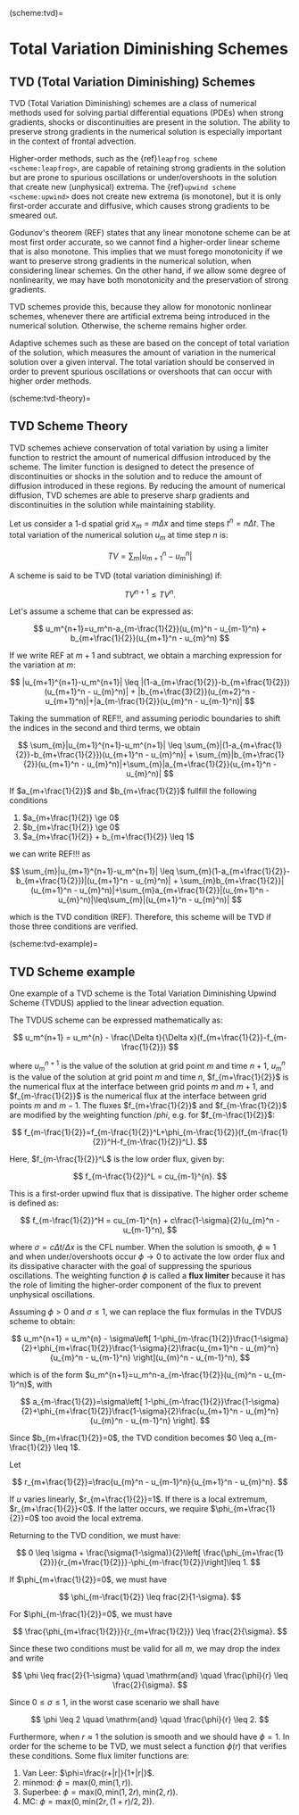 (scheme:tvd)=
# Total Variation Diminishing Schemes

## TVD (Total Variation Diminishing) Schemes

TVD (Total Variation Diminishing) schemes are a class of numerical methods used for solving partial differential equations (PDEs) when strong gradients, shocks or discontinuities are present in the solution. The ability to preserve strong gradients in the numerical solution is especially important in the context of frontal advection. 

Higher-order methods, such as the {ref}`leapfrog scheme <scheme:leapfrog>`, are capable of retaining strong gradients in the solution but are prone to spurious oscillations or under/overshoots in the solution that create new (unphysical) extrema. The {ref}`upwind scheme <scheme:upwind>` does not create new extrema (is monotone), but it is only first-order accurate and diffusive, which causes strong gradients to be smeared out. 

Godunov's theorem (REF) states that any linear monotone scheme can be at most first order accurate, so we cannot find a higher-order linear scheme that is also monotone. This implies that we must forego monotonicity if we want to preserve strong gradients in the numerical solution, when considering linear schemes. On the other hand, if we allow some degree of nonlinearity, we may have both monotonicity and the preservation of strong gradients. 

TVD schemes provide this, because they allow for monotonic nonlinear schemes, whenever there are artificial extrema being introduced in the numerical solution. Otherwise, the scheme remains higher order. 

Adaptive schemes such as these are based on the concept of total variation of the solution, which measures the amount of variation in the numerical solution over a given interval. The total variation should be conserved in order to prevent spurious oscillations or overshoots that can occur with higher order methods.

(scheme:tvd-theory)=
## TVD Scheme Theory

TVD schemes achieve conservation of total variation by using a limiter function to restrict the amount of numerical diffusion introduced by the scheme. The limiter function is designed to detect the presence of discontinuities or shocks in the solution and to reduce the amount of diffusion introduced in these regions. By reducing the amount of numerical diffusion, TVD schemes are able to preserve sharp gradients and discontinuities in the solution while maintaining stability.

Let us consider a 1-d spatial grid $x_m=m\Delta x$ and time steps $t^n=n\Delta t$. The total variation of the numerical solution $u_m$ at time step $n$ is:

$$
TV=\sum_{m}|u_{m+1}^n - u_m^n|
$$

A scheme is said to be TVD (total variation diminishing) if:

$$
TV^{n+1} \leq TV^n.
$$

Let's assume a scheme that can be expressed as:

$$
u_m^{n+1}=u_m^n-a_{m-\frac{1}{2}}(u_{m}^n - u_{m-1}^n) + b_{m+\frac{1}{2}}(u_{m+1}^n - u_{m}^n)
$$

If we write REF at $m+1$ and subtract, we obtain a marching expression for the variation at $m$:

$$
|u_{m+1}^{n+1}-u_m^{n+1}| \leq |(1-a_{m+\frac{1}{2}}-b_{m+\frac{1}{2}})(u_{m+1}^n - u_{m}^n)| + |b_{m+\frac{3}{2}}(u_{m+2}^n - u_{m+1}^n)|+|a_{m-\frac{1}{2}}(u_{m}^n - u_{m-1}^n)|
$$

Taking the summation of REF!!, and assuming periodic boundaries to shift the indices in the second and third terms, we obtain

$$
\sum_{m}|u_{m+1}^{n+1}-u_m^{n+1}| \leq \sum_{m}|(1-a_{m+\frac{1}{2}}-b_{m+\frac{1}{2}})(u_{m+1}^n - u_{m}^n)| + \sum_{m}|b_{m+\frac{1}{2}}(u_{m+1}^n - u_{m}^n)|+\sum_{m}|a_{m+\frac{1}{2}}(u_{m+1}^n - u_{m}^n)|
$$

If $a_{m+\frac{1}{2}}$ and $b_{m+\frac{1}{2}}$ fullfill the following conditions

1. $a_{m+\frac{1}{2}} \ge 0$
2. $b_{m+\frac{1}{2}} \ge 0$
3. $a_{m+\frac{1}{2}} + b_{m+\frac{1}{2}} \leq 1$

we can write REF!!! as

$$
\sum_{m}|u_{m+1}^{n+1}-u_m^{n+1}| \leq \sum_{m}(1-a_{m+\frac{1}{2}}-b_{m+\frac{1}{2}})|(u_{m+1}^n - u_{m}^n)| + \sum_{m}b_{m+\frac{1}{2}}|(u_{m+1}^n - u_{m}^n)|+\sum_{m}a_{m+\frac{1}{2}}|(u_{m+1}^n - u_{m}^n)|\leq\sum_{m}|(u_{m+1}^n - u_{m}^n)|
$$

which is the TVD condition (REF). Therefore, this scheme will be TVD if those three conditions are verified.

(scheme:tvd-example)=
## TVD Scheme example

One example of a TVD scheme is the Total Variation Diminishing Upwind Scheme (TVDUS) applied to the linear advection equation.

The TVDUS scheme can be expressed mathematically as:

$$
u_m^{n+1} = u_m^{n} - \frac{\Delta t}{\Delta x}(f_{m+\frac{1}{2}}-f_{m-\frac{1}{2}})
$$

where $u_m^{n+1}$ is the value of the solution at grid point $m$ and time $n+1$, $u_m^n$ is the value of the solution at grid point $m$ and time $n$, $f_{m+\frac{1}{2}}$ is the numerical flux at the interface between grid points $m$ and $m+1$, and $f_{m-\frac{1}{2}}$ is the numerical flux at the interface between grid points $m$ and $m-1$. The fluxes $f_{m+\frac{1}{2}}$ and $f_{m-\frac{1}{2}}$ are modified by the weighting function $/phi$, e.g. for $f_{m-\frac{1}{2}}$:

$$
f_{m-\frac{1}{2}}=f_{m-\frac{1}{2}}^L+\phi_{m-\frac{1}{2}}(f_{m-\frac{1}{2}}^H-f_{m-\frac{1}{2}}^L).
$$

Here, $f_{m-\frac{1}{2}}^L$ is the low order flux, given by:

$$
f_{m-\frac{1}{2}}^L = cu_{m-1}^{n}.
$$

This is a first-order upwind flux that is dissipative. The higher order scheme is defined as:

$$
f_{m-\frac{1}{2}}^H = cu_{m-1}^{n} + c\frac{1-\sigma}{2}(u_{m}^n - u_{m-1}^n),
$$

where $\sigma=c\Delta t/\Delta x$ is the CFL number. When the solution is smooth, $\phi \approx 1$ and when under/overshoots occur $\phi \to 0$ to activate the low order flux and its dissipative character with the goal of suppressing the spurious oscillations. The weighting function $\phi$ is called a **flux limiter** because it has the role of limiting the higher-order component of the flux to prevent unphysical oscillations.

Assuming $\phi > 0$ and $\sigma \leq 1$, we can replace the flux formulas in the TVDUS scheme to obtain:

$$
u_m^{n+1} = u_m^{n} - \sigma\left[ 1-\phi_{m-\frac{1}{2}}\frac{1-\sigma}{2}+\phi_{m+\frac{1}{2}}\frac{1-\sigma}{2}\frac{u_{m+1}^n - u_{m}^n}{u_{m}^n - u_{m-1}^n} \right](u_{m}^n - u_{m-1}^n),
$$

which is of the form $u_m^{n+1}=u_m^n-a_{m-\frac{1}{2}}(u_{m}^n - u_{m-1}^n)$, with

$$
a_{m-\frac{1}{2}}=\sigma\left[ 1-\phi_{m-\frac{1}{2}}\frac{1-\sigma}{2}+\phi_{m+\frac{1}{2}}\frac{1-\sigma}{2}\frac{u_{m+1}^n - u_{m}^n}{u_{m}^n - u_{m-1}^n} \right].
$$

Since $b_{m+\frac{1}{2}}=0$, the TVD condition becomes $0 \leq a_{m-\frac{1}{2}} \leq 1$. 

Let 

$$
r_{m+\frac{1}{2}}=\frac{u_{m}^n - u_{m-1}^n}{u_{m+1}^n - u_{m}^n}.
$$

If $u$ varies linearly, $r_{m+\frac{1}{2}}=1$. If there is a local extremum, $r_{m+\frac{1}{2}}<0$. If the latter occurs, we require $\phi_{m+\frac{1}{2}}=0$ too avoid the local extrema.

Returning to the TVD condition, we must have:

$$
0 \leq \sigma + \frac{\sigma(1-\sigma)}{2}\left[ \frac{\phi_{m+\frac{1}{2}}}{r_{m+\frac{1}{2}}}-\phi_{m-\frac{1}{2}}\right]\leq 1.
$$

If $\phi_{m+\frac{1}{2}}=0$, we must have

$$
\phi_{m-\frac{1}{2}} \leq frac{2}{1-\sigma}.
$$

For $\phi_{m-\frac{1}{2}}=0$, we must have

$$
\frac{\phi_{m+\frac{1}{2}}}{r_{m+\frac{1}{2}}} \leq \frac{2}{\sigma}.
$$

Since these two conditions must be valid for all $m$, we may drop the index and write

$$
\phi \leq frac{2}{1-\sigma} \quad \mathrm{and} \quad \frac{\phi}{r} \leq \frac{2}{\sigma}.
$$

Since $0 \leq \sigma \leq 1$, in the worst case scenario we shall have

$$
\phi \leq 2 \quad \mathrm{and} \quad \frac{\phi}{r} \leq 2.
$$

Furthermore, when $r\approx 1$ the solution is smooth and we should have $\phi=1$. In order for the scheme to be TVD, we must select a function $\phi(r)$ that verifies these conditions. Some flux limiter functions are:

1. Van Leer: $\phi=\frac{r+|r|}{1+|r|}$.
2. minmod: $\phi=\mathrm{max}(0,\mathrm{min}(1,r))$.
3. Superbee: $\phi=\mathrm{max}(0,\mathrm{min}(1,2r),\mathrm{min}(2,r))$.
4. MC: $\phi=\mathrm{max}(0,\mathrm{min}(2r,(1+r)/2,2))$.



